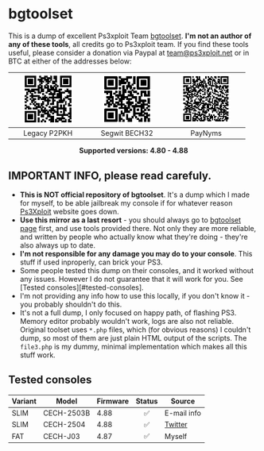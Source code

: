 # bgtoolset

This is a dump of excellent Ps3xploit Team [bgtoolset](https://www.ps3xploit.net/bgtoolset/). **I'm not an author of any of these tools**, all credits go to
Ps3xploit team. If you find these tools useful, please consider a donation via Paypal at team@ps3xploit.net or in BTC at either of the addresses below:

| &nbsp;&nbsp;&nbsp;&nbsp;&nbsp;&nbsp;![Legacy P2PKH](assets/images/qr-legacy-P2PKH.png)&nbsp;&nbsp;&nbsp;&nbsp;&nbsp;&nbsp; | &nbsp;&nbsp;&nbsp;&nbsp;&nbsp;&nbsp;![Segwit BECH32](assets/images/qr-native-segwit-BECH32.png)&nbsp;&nbsp;&nbsp;&nbsp;&nbsp;&nbsp; | &nbsp;&nbsp;&nbsp;&nbsp;&nbsp;&nbsp;![PayNyms](assets/images/qr-PayNyms.png)&nbsp;&nbsp;&nbsp;&nbsp;&nbsp;&nbsp; |
|:---:|:---:|:---:|
| Legacy P2PKH | Segwit BECH32 | PayNyms |

<p align="center">
<b>Supported versions: 4.80 - 4.88</b>
</p>

## IMPORTANT INFO, please read carefuly.

- **This is NOT official repository of bgtoolset**. It's a dump which I made for myself, to be able jailbreak my console if for whatever reason [Ps3Xploit](https://www.ps3xploit.com/)
website goes down.
- **Use this mirror as a last resort** - you should always go to [bgtoolset page](https://www.ps3xploit.net/bgtoolset/) first, and use tools provided there.
  Not only they are more reliable, and written by people who actually know what they're doing - they're also always up to date.
- **I'm not responsible for any damage you may do to your console**. This stuff if used inproperly, can brick your PS3.
- Some people tested this dump on their consoles, and it worked without any issues. However I do not guarantee that it will work for you. See [Tested consoles][#tested-consoles].
- I'm not providing any info how to use this locally, if you don't know it - you probably shouldn't do this.
- It's not a full dump, I only focused on happy path, of flashing PS3. Memory editor probably wouldn't work, logs are also not reliable. Original toolset uses `*.php` files,
  which (for obvious reasons) I couldn't dump, so most of them are just plain HTML output of the scripts. The `file3.php` is my dummy, minimal implementation which makes all this stuff work.

## Tested consoles

| Variant | Model      | Firmware | Status | Source                                                              |
|---------|------------|----------|:------:|---------------------------------------------------------------------|
| SLIM    | CECH-2503B | 4.88     | ✅     | E-mail info                                                         |
| SLIM    | CECH-2504  | 4.88     | ✅     | [Twitter](https://twitter.com/leerz25/status/1555749812988809216#m) |
| FAT     | CECH-J03   | 4.87     | ✅     | Myself                                                              |

